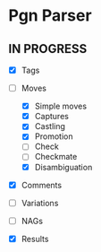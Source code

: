 # Pgn Parser

## IN PROGRESS

- [x] Tags
- [ ] Moves
  - [x] Simple moves
  - [x] Captures
  - [x] Castling
  - [x] Promotion
  - [ ] Check
  - [ ] Checkmate
  - [x] Disambiguation
- [x] Comments
- [ ] Variations
- [ ] NAGs
- [x] Results

